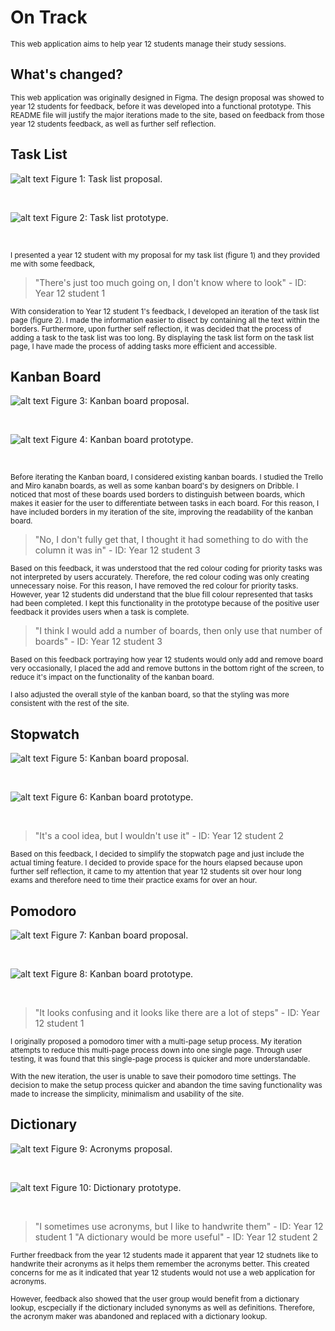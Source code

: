 # On Track 

<sub> This web application aims to help year 12 students manage their study sessions. </sub>

## What's changed?
<sub> This web application was originally designed in Figma. The design proposal was showed to year 12 students for feedback, before it was developed into a functional prototype. This README file will justify the major iterations made to the site, based on feedback from those year 12 students feedback, as well as further self reflection.</sub>

## Task List

![alt text](images/taskList.png) Figure 1: Task list proposal.

<br>

![alt text](images/taskListSite.png) Figure 2: Task list prototype.

<br>

<sub> I presented a year 12 student with my proposal for my task list (figure 1) and they provided me with some feedback,</sub>

> "There's just too much going on, I don't know where to look" - ID: Year 12 student 1

<sub> With consideration to Year 12 student 1's feedback, I developed an iteration of the task list page (figure 2). I made the information easier to disect by containing all the text within the borders. Furthermore, upon further self reflection, it was decided that the process of adding a task to the task list was too long. By displaying the task list form on the task list page, I have made the process of adding tasks more efficient and accessible.</sub>

## Kanban Board

![alt text](images/kanban.png) Figure 3: Kanban board proposal.

<br>

![alt text](images/kanbanSite.png) Figure 4: Kanban board prototype.

<br>

<sub> Before iterating the Kanban board, I considered existing kanban boards. I studied the Trello and Miro kanabn boards, as well as some kanban board's by designers on Dribble. I noticed that most of these boards used borders to distinguish between boards, which makes it easier for the user to differentiate between tasks in each board. For this reason, I have included borders in my iteration of the site, improving the readability of the kanban board. </sub>

> "No, I don't fully get that, I thought it had something to do with the column it was in" - ID: Year 12 student 3

<sub> Based on this feedback, it was understood that the red colour coding for priority tasks was not interpreted by users accurately. Therefore, the red colour coding was only creating unnecessary noise. For this reason, I have removed the red colour for priority tasks. However, year 12 students did understand that the blue fill colour represented that tasks had been completed. I kept this functionality in the prototype because of the positive user feedback it provides users when a task is complete.</sub>

> "I think I would add a number of boards, then only use that number of boards" - ID: Year 12 student 3

<sub> Based on this feedback portraying how year 12 students would only add and remove board very occasionally, I placed the add and remove buttons in the bottom right of the screen, to reduce it's impact on the functionality of the kanban board.</sub>

<sub> I also adjusted the overall style of the kanban board, so that the styling was more consistent with the rest of the site.</sub>

## Stopwatch

![alt text](images/stopwatch.png) Figure 5: Kanban board proposal.

<br>

![alt text](images/stopwatchSite.png) Figure 6: Kanban board prototype.

<br>

> "It's a cool idea, but I wouldn't use it" - ID: Year 12 student 2

<sub> Based on this feedback, I decided to simplify the stopwatch page and just include the actual timing feature. I decided to provide space for the hours elapsed because upon further self reflection, it came to my attention that year 12 students sit over hour long exams and therefore need to time their practice exams for over an hour.</sub>


## Pomodoro

![alt text](images/pomodoro.png) Figure 7: Kanban board proposal.

<br>

![alt text](images/pomodoroSite.png) Figure 8: Kanban board prototype.

<br>

> "It looks confusing and it looks like there are a lot of steps" - ID: Year 12 student 1

<sub> I originally proposed a pomodoro timer with a multi-page setup process. My iteration attempts to reduce this multi-page process down into one single page. Through user testing, it was found that this single-page process is quicker and more understandable. </sub>

<sub> With the new iteration, the user is unable to save their pomodoro time settings. The decision to make the setup process quicker and abandon the time saving functionality was made to increase the simplicity, minimalism and usability of the site. </sub>

## Dictionary

![alt text](images/acronyms.png) Figure 9: Acronyms proposal.

<br>

![alt text](images/dictionarySite.png) Figure 10: Dictionary prototype.

<br>

> "I sometimes use acronyms, but I like to handwrite them" - ID: Year 12 student 1
> "A dictionary would be more useful" - ID: Year 12 student 2

<sub> Further freedback from the year 12 students made it apparent that year 12 studnets like to handwrite their acronyms as it helps them remember the acronyms better. This created concerns for me as it indicated that year 12 students would not use a web application for acronyms.</sub>

<sub> However, feedback also showed that the user group would benefit from a dictionary lookup, escpecially if the dictionary included synonyms as well as definitions. Therefore, the acronym maker was abandoned and replaced with a dictionary lookup.</sub>



